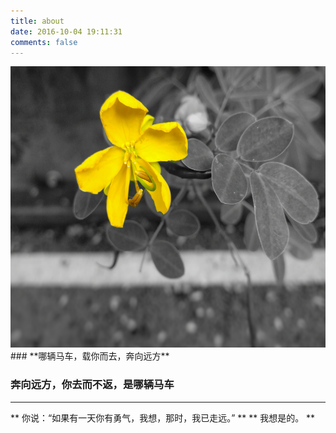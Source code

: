 ```yaml
---
title: about
date: 2016-10-04 19:11:31
comments: false
---
```

<img src="../imgs/flower.jpeg" width="600" height="450"/>
### **哪辆马车，载你而去，奔向远方**

### **奔向远方，你去而不返，是哪辆马车**

- - -
** 你说：“如果有一天你有勇气，我想，那时，我已走远。” **
** 我想是的。 **

